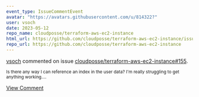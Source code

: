 ```yaml
---
event_type: IssueCommentEvent
avatar: "https://avatars.githubusercontent.com/u/814322?"
user: vsoch
date: 2023-05-12
repo_name: cloudposse/terraform-aws-ec2-instance
html_url: https://github.com/cloudposse/terraform-aws-ec2-instance/issues/155
repo_url: https://github.com/cloudposse/terraform-aws-ec2-instance
---
```


<a href='https://github.com/vsoch' target='_blank'>vsoch</a> commented on issue <a href='https://github.com/cloudposse/terraform-aws-ec2-instance/issues/155' target='_blank'>cloudposse/terraform-aws-ec2-instance#155</a>.

<small>Is there any way I can reference an index in the user data? I'm really struggling to get anything working....</small>

<a href='https://github.com/cloudposse/terraform-aws-ec2-instance/issues/155' target='_blank'>View Comment</a>